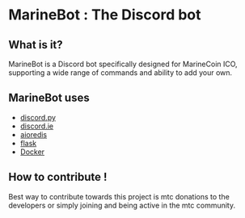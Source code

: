 # MarineBot : The Discord bot

## What is it?
MarineBot is a Discord bot specifically designed for MarineCoin ICO, supporting a wide range of commands and ability to add your own.

## MarineBot uses

- [discord.py](https://github.com/Rapptz/discord.py)
- [discord.ie](https://github.com/qeled/discordie)
- [aioredis](https://github.com/aio-libs/aioredis)
- [flask](http://flask.pocoo.org)
- [Docker](https://www.docker.com/)

## How to contribute !

Best way to contribute towards this project is mtc donations to the developers or simply joining and being active in the mtc community.

